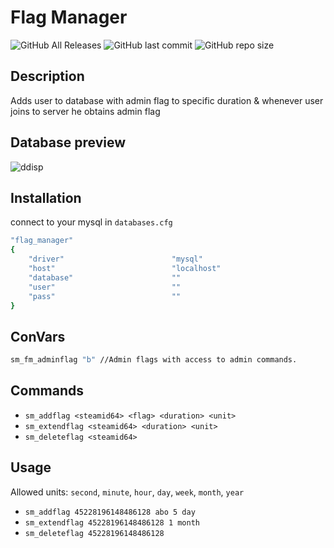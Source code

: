 # Flag Manager

![GitHub All Releases](https://img.shields.io/github/downloads/ivenuss/flag-manager/total) ![GitHub last commit](https://img.shields.io/github/last-commit/ivenuss/flag-manager) ![GitHub repo size](https://img.shields.io/github/repo-size/ivenuss/flag-manager) 

## Description
Adds user to database with admin flag to specific duration & whenever user joins to server he obtains admin flag

## Database preview

![ddisp](https://i.imgur.com/WCDjsGB.png)

## Installation
connect to your mysql in ``databases.cfg``
```sh
"flag_manager"
{
    "driver"                        "mysql"
    "host"                          "localhost"
    "database"                      ""
    "user"                          ""
    "pass"                          ""
}
```

## ConVars
```sh
sm_fm_adminflag "b" //Admin flags with access to admin commands.
```

## Commands
* `sm_addflag <steamid64> <flag> <duration> <unit>`
* `sm_extendflag <steamid64> <duration> <unit>`
* `sm_deleteflag <steamid64>`

## Usage
Allowed units: `second`, `minute`, `hour`, `day`, `week`, `month`, `year`

* `sm_addflag 45228196148486128 abo 5 day`
* `sm_extendflag 45228196148486128 1 month`
* `sm_deleteflag 45228196148486128`